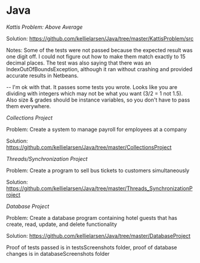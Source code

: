 # Java
*Kattis Problem: Above Average*

Solution: https://github.com/kellielarsen/Java/tree/master/KattisProblem/src

Notes: Some of the tests were not passed because the expected result was one digit off. I could not figure out how to make them match exactly to 15 decimal places. The test was also saying that there was an IndexOutOfBoundsException, although it ran without crashing and provided accurate results in Netbeans.

-- I'm ok with that.  It passes some tests you wrote.  Looks like you are dividing with integers which may not be what you want (3/2 = 1 not 1.5).  Also size & grades should be instance variables, so you don't have to pass them everywhere.
<br />

*Collections Project*

Problem: Create a system to manage payroll for employees at a company

Solution: https://github.com/kellielarsen/Java/tree/master/CollectionsProject
<br />

*Threads/Synchronization Project*

Problem: Create a program to sell bus tickets to customers simultaneously

Solution: https://github.com/kellielarsen/Java/tree/master/Threads_SynchronizationProject
<br />

*Database Project*

Problem: Create a database program containing hotel guests that has create, read, update, and delete functionality

Solution: https://github.com/kellielarsen/Java/tree/master/DatabaseProject

Proof of tests passed is in testsScreenshots folder, proof of database changes is in databaseScreenshots folder
